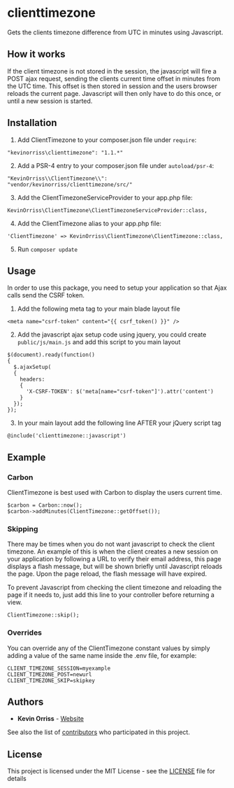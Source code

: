 # clienttimezone
Gets the clients timezone difference from UTC in minutes using Javascript.

## How it works
If the client timezone is not stored in the session, the javascript will fire a POST ajax 
request, sending the clients current time offset in minutes from the UTC time. This offset
is then stored in session and the users browser reloads the current page. Javascript will 
then only have to do this once, or until a new session is started.

## Installation

1. Add ClientTimezone to your composer.json file under `require`:

  `"kevinorriss\clienttimezone": "1.1.*"`

2. Add a PSR-4 entry to your composer.json file under `autoload/psr-4`:

  `"KevinOrriss\\ClientTimezone\\": "vendor/kevinorriss/clienttimezone/src/"`

3. Add the ClientTimezoneServiceProvider to your app.php file:

  `KevinOrriss\ClientTimezone\ClientTimezoneServiceProvider::class,`
  
4. Add the ClientTimezone alias to your app.php file:

  `'ClientTimezone' => KevinOrriss\ClientTimezone\ClientTimezone::class,`

5. Run `composer update`

## Usage

In order to use this package, you need to setup your application so that Ajax calls send the 
CSRF token.

1. Add the following meta tag to your main blade layout file

  `<meta name="csrf-token" content="{{ csrf_token() }}" />`

2. Add the javascript ajax setup code using jquery, you could create `public/js/main.js` and add this script to you main layout

  ```
  $(document).ready(function()
  {
    $.ajaxSetup(
    {
      headers:
      {
        'X-CSRF-TOKEN': $('meta[name="csrf-token"]').attr('content')
      }
    });
  });
  ```
3. In your main layout add the following line AFTER your jQuery script tag

  `@include('clienttimezone::javascript')`
  
## Example

### Carbon

ClientTimezone is best used with Carbon to display the users current time.

```
$carbon = Carbon::now();
$carbon->addMinutes(ClientTimezone::getOffset());
```

### Skipping

There may be times when you do not want javascript to check the client timezone. An example
of this is when the client creates a new session on your application by following a URL
to verify their email address, this page displays a flash message, but will be shown briefly
until Javascript reloads the page. Upon the page reload, the flash message will have expired.

To prevent Javascript from checking the client timezone and reloading the page if it needs to,
just add this line to your controller before returning a view.

`ClientTimezone::skip();`

### Overrides

You can override any of the ClientTimezone constant values by simply adding a value of the same
name inside the .env file, for example:

```
CLIENT_TIMEZONE_SESSION=myexample
CLIENT_TIMEZONE_POST=newurl
CLIENT_TIMEZONE_SKIP=skipkey
```

## Authors

* **Kevin Orriss** - [Website](http://kevinorriss.com)

See also the list of [contributors](https://github.com/kevinorriss/clienttimezone/graphs/contributors) who participated in this project.

## License

This project is licensed under the MIT License - see the [LICENSE](LICENSE.md) file for details
